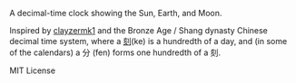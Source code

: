 A decimal-time clock showing the Sun, Earth, and Moon.

Inspired by [clayzermk1](http://bl.ocks.org/clayzermk1/9142407) and the Bronze Age / Shang dynasty Chinese decimal time system, where a [刻](en.wikipedia.org/wiki/Ke_(unit))(ke) is a hundredth of a day, and (in some of the calendars) a 分 (fen) forms one hundredth of a 刻.

MIT License